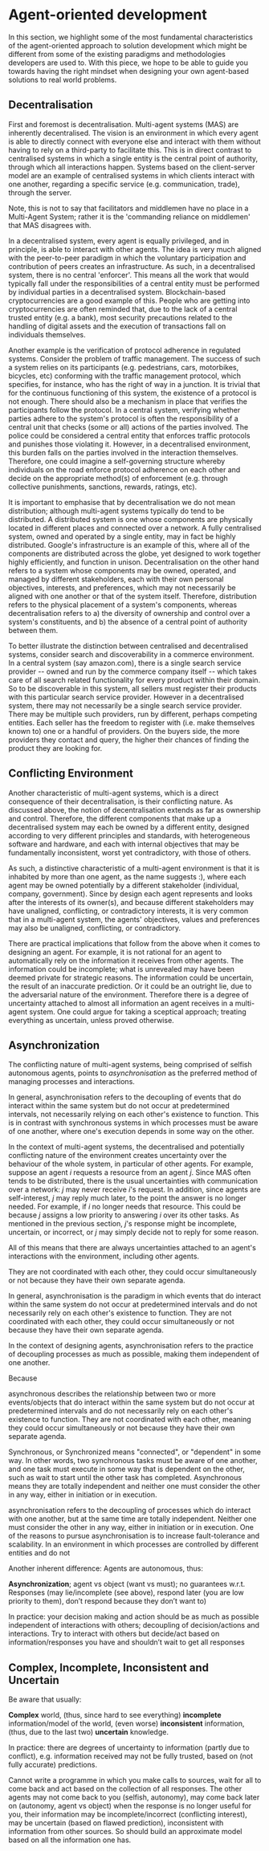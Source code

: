 # Agent-oriented development
In this section, we highlight some of the most fundamental characteristics of the agent-oriented approach to solution development which might be different from some of the existing paradigms and methodologies developers are used to. With this piece, we hope to be able to guide you towards having the right mindset when designing your own agent-based solutions to real world problems. 

<!-- Our aim with the following discussion is that we guide you--> 

## Decentralisation
First and foremost is decentralisation. Multi-agent systems (MAS) are inherently decentralised. The vision is an environment in which every agent is able to directly connect with everyone else and interact with them without having to rely on a third-party to facilitate this. This is in direct contrast to centralised systems in which a single entity is the central point of authority, through which all interactions happen. Systems based on the client-server model are an example of centralised systems in which <!--a central facility (the server) provides a set of services to the clients. Furthermore, in these systems,--> clients interact with one another, regarding a specific service (e.g. communication, trade), through the server.

Note, this is not to say that facilitators and middlemen have no place in a Multi-Agent System; rather it is the 'commanding reliance on middlemen' that MAS disagrees with.

In a decentralised system, every agent is equally privileged, and in principle, is able to interact with other agents. The idea is very much aligned with the peer-to-peer paradigm in which the voluntary participation and contribution of peers creates an infrastructure. As such, in a decentralised system, there is no central 'enforcer'. This means all the work that would typically fall under the responsibilities of a central entity must be performed by individual parties in a decentralised system. Blockchain-based cryptocurrencies are a good example of this. People who are getting into cryptocurrencies are often reminded that, due to the lack of a central trusted entity (e.g. a bank), most security precautions related to the handling of digital assets and the execution of transactions fall on individuals themselves. 

Another example is the verification of protocol adherence in regulated systems. Consider the problem of traffic management. The success of such a system relies on its participants (e.g. pedestrians, cars, motorbikes, bicycles, etc) conforming with the traffic management protocol, which specifies, for instance, who has the right of way in a junction. It is trivial that for the continuous functioning of this system, the existence of a protocol is not enough. There should also be a mechanism in place that verifies the participants follow the protocol. In a central system, verifying whether parties adhere to the system's protocol is often the responsibility of a central unit that checks (some or all) actions of the parties involved. The police could be considered a central entity that enforces traffic protocols and punishes those violating it. However, in a decentralised environment, this burden falls on the parties involved in the interaction themselves. Therefore, one could imagine a self-governing structure whereby individuals on the road enforce protocol adherence on each other and decide on the appropriate method(s) of enforcement (e.g. through collective punishments, sanctions, rewards, ratings, etc).

It is important to emphasise that by decentralisation we do not mean distribution; although multi-agent systems typically do tend to be distributed. A distributed system is one whose components are physically located in different places and connected over a network. A fully centralised system, owned and operated by a single entity, may in fact be highly distributed. Google's infrastructure is an example of this, where all of the components are distributed across the globe, yet designed to work together highly efficiently, and function in unison. Decentralisation on the other hand refers to a system whose components may be owned, operated, and managed by different stakeholders, each with their own personal objectives, interests, and preferences, which may not necessarily be aligned with one another or that of the system itself. Therefore, distribution refers to the physical placement of a system's components, whereas decentralisation refers to a) the diversity of ownership and control over a system's constituents, and b) the absence of a central point of authority between them.    

To better illustrate the distinction between centralised and decentralised systems, consider search and discoverability in a commerce environment. In a central system (say amazon.com), there is a single search service provider -- owned and run by the commerce company itself -- which takes care of all search related functionality for every product within their domain. So to be discoverable in this system, all sellers must register their products with this particular search service provider. However in a decentralised system, there may not necessarily be a single search service provider. There may be multiple such providers, run by different, perhaps competing entities. Each seller has the freedom to register with (i.e. make themselves known to) one or a handful of providers. On the buyers side, the more providers they contact and query, the higher their chances of finding the product they are looking for. 

## Conflicting Environment

Another characteristic of multi-agent systems, which is a direct consequence of their decentralisation, is their conflicting nature. As discussed above, the notion of decentralisation extends as far as ownership and control. Therefore, the different components that make up a decentralised system may each be owned by a different entity, designed according to very different principles and standards, with heterogeneous software and hardware, and each with internal objectives that may be fundamentally inconsistent, worst yet contradictory, with those of others. 

<!--As their name suggest, there are more than one agent in a multi-agent environment, each changing the state of the environment to their own liking. Crucially, as a decentralised system, MAS makes no such assumption that agents are owned by the same entity, or designed homogeneously along the same line of standards and principles. In fact, a distinctive characteristic of a multi-agent environment is that it is inhabited by more than one agent, each being owned by a different stakeholder (individual, company, government).-->

As such, a distinctive characteristic of a multi-agent environment is that it is inhabited by more than one agent, as the name suggests :), where each agent may be owned potentially by a different stakeholder (individual, company, government). Since by design each agent represents and looks after the interests of its owner(s), and because different stakeholders may have unaligned, conflicting, or contradictory interests, it is very common that in a multi-agent system, the agents' objectives, values and preferences may also be unaligned, conflicting, or contradictory.

There are practical implications that follow from the above when it comes to designing an agent. For example, it is not rational for an agent to automatically rely on the information it receives from other agents. The information could be incomplete; what is unrevealed may have been deemed private for strategic reasons. The information could be uncertain, the result of an inaccurate prediction. Or it could be an outright lie, due to the adversarial nature of the environment. Therefore there is a degree of uncertainty attached to almost all information an agent receives in a multi-agent system. One could argue for taking a sceptical approach; treating everything as uncertain, unless proved otherwise.  

## Asynchronization

The conflicting nature of multi-agent systems, being comprised of selfish autonomous agents, points to _asynchronisation_ as the preferred method of managing processes and interactions.

In general, asynchronisation refers to the decoupling of events that do interact within the same system but do not occur at predetermined intervals, not necessarily relying on each other's existence to function. This is in contrast with synchronous systems in which processes must be aware of one another, where one's execution depends in some way on the other.

In the context of multi-agent systems, the decentralised and potentially conflicting nature of the environment<!-- means that there are no control over every aspect of the system, for example, there are no guarantees on how other agents behave. Moreover, we mentioned that agents are inherently self-interested and may be designed heterogeneously. Therefore, an agent's interaction with another agent --> 
creates uncertainty over the behaviour of the whole system, in particular of other agents. For example, suppose an agent _i_ requests a resource from an agent _j_. Since MAS often tends to be distributed, there is the usual uncertainties with communication over a network: _j_ may never receive _i_'s request. In addition, since agents are self-interest, _j_ may reply much later, to the point the answer is no longer needed. For example, if _i_ no longer needs that resource. This could be because _j_ assigns a low priority to answering _i_ over its other tasks. As mentioned in the previous section, _j_'s response might be incomplete, uncertain, or incorrect, or _j_ may simply decide not to reply for some reason. 

All of this means that there are always uncertainties attached to an agent's interactions with the environment, including other agents. 

They are not coordinated with each other, they could occur simultaneously or not because they have their own separate agenda.

In general, asynchronisation is the paradigm in which events that do interact within the same system do not occur at predetermined intervals and do not necessarily rely on each other's existence to function. They are not coordinated with each other, they could occur simultaneously or not because they have their own separate agenda.

In the context of designing agents, asynchronisation refers to the practice of decoupling processes as much as possible, making them independent of one another. 

Because 

asynchronous describes the relationship between two or more events/objects that do interact within the same system but do not occur at predetermined intervals and do not necessarily rely on each other's existence to function. They are not coordinated with each other, meaning they could occur simultaneously or not because they have their own separate agenda.

Synchronous, or Synchronized means "connected", or "dependent" in some way. In other words, two synchronous tasks must be aware of one another, and one task must execute in some way that is dependent on the other, such as wait to start until the other task has completed.
Asynchronous means they are totally independent and neither one must consider the other in any way, either in initiation or in execution.

asynchronisation refers to the decoupling of processes which do interact with one another, but at the same time are totally independent. Neither one must consider the other in any way, either in initiation or in execution. One of the reasons to pursue asynchronisation is to increase fault-tolerance and scalability. In an environment in which processes are controlled by different entities and do not 



Another inherent difference: Agents are autonomous, thus:

**Asynchronization**; agent vs object (want vs must); no guarantees w.r.t. Responses (may lie/incomplete (see above), respond later (you are low priority to them), don’t respond because they don’t want to)

In practice: your decision making and action should be as much as possible independent of interactions with others; decoupling of decision/actions and interactions. Try to interact with others but decide/act based on information/responses you have and shouldn’t wait to get all responses

## Complex, Incomplete, Inconsistent and Uncertain

Be aware that usually:

**Complex** world, (thus, since hard to see everything) **incomplete** information/model of the world, (even worse) **inconsistent** information, (thus, due to the last two) **uncertain** knowledge. 

In practice: there are degrees of uncertainty to information (partly due to conflict), e.g. information received may not be fully trusted, based on (not fully accurate) predictions.

Cannot write a programme in which you make calls to sources, wait for all to come back and act based on the collection of all responses. The other agents may not come back to you (selfish, autonomy), may come back later on (autonomy, agent vs object) when the response is no longer useful for you, their information may be incomplete/incorrect (conflicting interest), may be uncertain (based on flawed prediction), inconsistent with information from other sources. So should build an approximate model based on all the information one has. 

<br />
